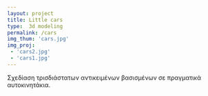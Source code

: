 ```yaml
---
layout: project
title: Little cars
type:  3d modeling
permalink: /cars
img_thum: 'cars.jpg'
img_proj:
 - 'cars2.jpg'
 - 'cars1.jpg'
---
```



Σχεδίαση τρισδιάστατων αντικειμένων βασισμένων σε πραγματικά αυτοκινητάκια.
